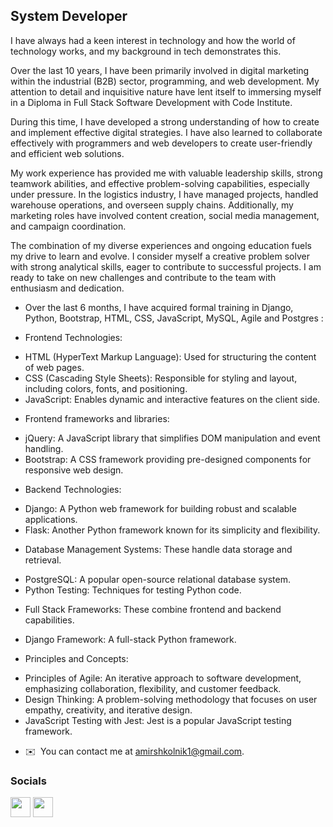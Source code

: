 System Developer
------------------
I have always had a keen interest in technology and how the world of technology works, and my background in tech demonstrates this.

Over the last 10 years, I have been primarily involved in digital marketing within the industrial (B2B) sector, programming, and web development. My attention to detail and inquisitive nature have lent itself to immersing myself in a Diploma in Full Stack Software Development with Code Institute.

During this time, I have developed a strong understanding of how to create and implement effective digital strategies. I have also learned to collaborate effectively with programmers and web developers to create user-friendly and efficient web solutions.

My work experience has provided me with valuable leadership skills, strong teamwork abilities, and effective problem-solving capabilities, especially under pressure. In the logistics industry, I have managed projects, handled warehouse operations, and overseen supply chains. Additionally, my marketing roles have involved content creation, social media management, and campaign coordination.

The combination of my diverse experiences and ongoing education fuels my drive to learn and evolve. I consider myself a creative problem solver with strong analytical skills, eager to contribute to successful projects. I am ready to take on new challenges and contribute to the team with enthusiasm and dedication.

* Over the last 6 months, I have acquired formal training in Django, Python, Bootstrap, HTML, CSS, JavaScript, MySQL, Agile and Postgres : 

* Frontend Technologies:
- HTML (HyperText Markup Language): Used for structuring the content of web pages.
- CSS (Cascading Style Sheets): Responsible for styling and layout, including colors, fonts, and positioning.
- JavaScript: Enables dynamic and interactive features on the client side.

* Frontend frameworks and libraries:
- jQuery: A JavaScript library that simplifies DOM manipulation and event handling.
- Bootstrap: A CSS framework providing pre-designed components for responsive web design.

* Backend Technologies:
- Django: A Python web framework for building robust and scalable applications.
- Flask: Another Python framework known for its simplicity and flexibility.

* Database Management Systems: These handle data storage and retrieval.
- PostgreSQL: A popular open-source relational database system.
- Python Testing: Techniques for testing Python code.

* Full Stack Frameworks: These combine frontend and backend capabilities.
- Django Framework: A full-stack Python framework.

* Principles and Concepts:
- Principles of Agile: An iterative approach to software development, emphasizing collaboration, flexibility, and customer feedback.
- Design Thinking: A problem-solving methodology that focuses on user empathy, creativity, and iterative design.
- JavaScript Testing with Jest: Jest is a popular JavaScript testing framework.

* ✉️  You can contact me at [amirshkolnik1@gmail.com](mailto:amirshkolnik1@gmail.com).

### Socials

<p align="left"> <a href="https://github.com/AmirShkolnik" target="_blank" rel="noreferrer"><img src="https://raw.githubusercontent.com/danielcranney/readme-generator/main/public/icons/socials/github.svg" width="32" height="32" /></a> <a href="https://www.linkedin.com/in/amirshkolnik/" target="_blank" rel="noreferrer"><img src="https://raw.githubusercontent.com/danielcranney/readme-generator/main/public/icons/socials/linkedin.svg" width="32" height="32" /></a>
